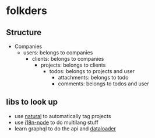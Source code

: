 # folkders

## Structure
- Companies
	- users: belongs to companies
		- clients: belongs to companies
			- projects: belongs to clients
				- todos: belongs to projects and user
					- attachments: belongs to todo 
					- comments: belongs to todos and user

## libs to look up
- use [natural](https://www.npmjs.com/package/natural) to automatically tag projects
- use [i18n-node](https://github.com/mashpie/i18n-node) to do multilang stuff
- learn graphql to do the api and [dataloader](https://www.npmjs.com/package/dataloader)
